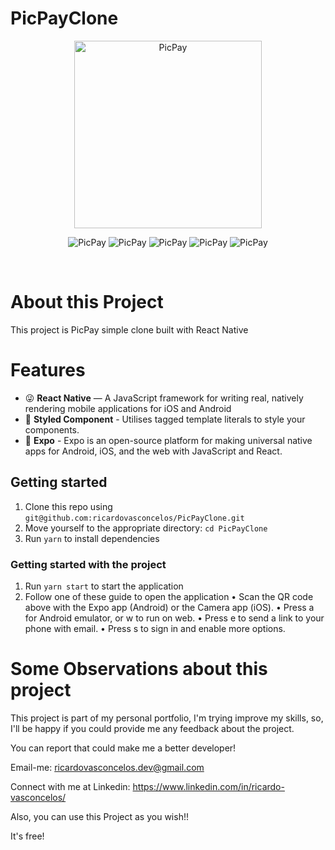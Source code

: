 
# PicPayClone
<p align="center">
    <img src="https://user-images.githubusercontent.com/1765696/26998603-711fcf30-4d5c-11e7-9281-0d9eb20337ad.png" width="300" alt="PicPay" />
</p>
<p align="center">
    <img src="https://media.giphy.com/media/hTa7WOi4m8ny4MFHB6/giphy.gif" alt="PicPay" />
    <img src="https://media.giphy.com/media/UopnJw0dOlF8iDL4Pd/giphy.gif" alt="PicPay" />
    <img src="https://media.giphy.com/media/WthPKLhgTJHShmQBjy/giphy.gif" alt="PicPay" />
    <img src="https://media.giphy.com/media/Sv3r74cP1CspRZXl4I/giphy.gif" alt="PicPay" />
    <img src="https://media.giphy.com/media/J2b5OLwjJ90kUFomBb/giphy.gif" alt="PicPay" />
</p>

</br>

# About this Project
This project is PicPay simple clone built with React Native

# Features

- :stuck_out_tongue_winking_eye: **React Native** — A JavaScript framework for writing real, natively rendering mobile applications for iOS and Android
- :nail_care: **Styled Component** - Utilises tagged template literals to style your components.
- :large_blue_diamond: **Expo** - Expo is an open-source platform for making universal native apps for Android, iOS, and the web with JavaScript and React.

## Getting started

1. Clone this repo using `git@github.com:ricardovasconcelos/PicPayClone.git`
2. Move yourself to the appropriate directory: `cd PicPayClone`<br />
3. Run `yarn` to install dependencies<br />

### Getting started with the project

1. Run `yarn start` to start the application
2. Follow one of these guide to open the application
  • Scan the QR code above with the Expo app (Android) or the Camera app (iOS).
  • Press a for Android emulator, or w to run on web.
  • Press e to send a link to your phone with email.
  • Press s to sign in and enable more options.

# Some Observations about this project
This project is part of my personal portfolio, I'm trying improve my skills, so, I'll be happy if you could provide me any feedback about the project.

You can report that could make me a better developer!

Email-me: ricardovasconcelos.dev@gmail.com

Connect with me at Linkedin: https://www.linkedin.com/in/ricardo-vasconcelos/

Also, you can use this Project as you wish!!

It's free!
